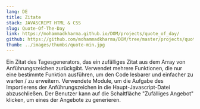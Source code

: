```yaml
---
lang: DE
title: Zitate
stack: JAVASCRIPT HTML & CSS
slug: Quote-Of-The-Day
link: https://mohammadkharma.github.io/DOM/projects/quote_of_day/
github: https://github.com/mohammadkharma/DOM/tree/master/projects/quote_of_day
thumb: ../images/thumbs/quote-min.jpg
---
```


Ein Zitat des Tagesgenerators, das ein zufälliges Zitat aus dem Array von Anführungszeichen zurückgibt. Verwendet mehrere Funktionen, die nur eine bestimmte Funktion ausführen, um den Code lesbarer und einfacher zu warten / zu erweitern. Verwendete Module, um die Aufgabe des Importierens der Anführungszeichen in die Haupt-Javascript-Datei abzuschließen. Der Benutzer kann auf die Schaltfläche "Zufälliges Angebot" klicken, um eines der Angebote zu generieren.
